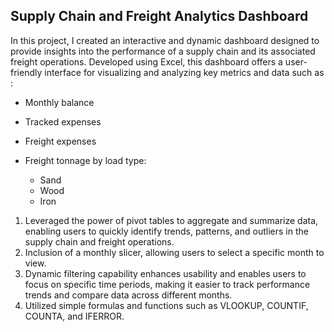 ## Supply Chain and Freight Analytics Dashboard

In this project, I created an interactive and dynamic dashboard designed to provide insights into the performance of a supply chain and its associated freight operations. Developed using Excel, this dashboard offers a user-friendly interface for visualizing and analyzing key metrics and data such as :

* Monthly balance
* Tracked expenses
* Freight expenses
* Freight tonnage by load type:
  
    * Sand
    * Wood
    * Iron

1. Leveraged the power of pivot tables to aggregate and summarize data, enabling users to quickly identify trends, patterns, and outliers in the supply chain and freight operations.
2. Inclusion of a monthly slicer, allowing users to select a specific month to view. 
3. Dynamic filtering capability enhances usability and enables users to focus on specific time periods, making it easier to track performance trends and compare data across different months.
4. Utilized simple formulas and functions such as VLOOKUP, COUNTIF, COUNTA, and IFERROR.
